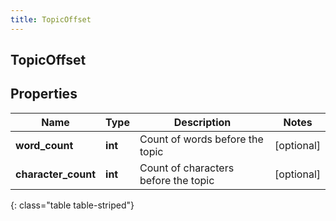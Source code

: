 ```yaml
---
title: TopicOffset
---
```

## TopicOffset

## Properties

|Name | Type | Description | Notes|
|------------ | ------------- | ------------- | -------------|
| **word_count** | **int** | Count of words before the topic  | [optional] |
| **character_count** | **int** | Count of characters before the topic  | [optional] |
{: class="table table-striped"}


